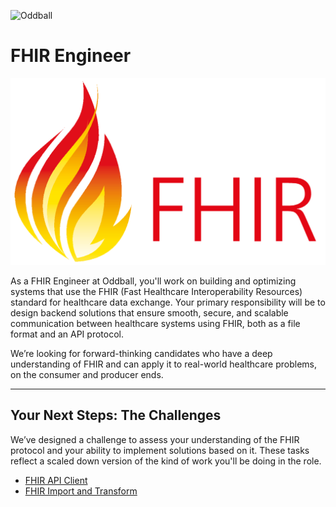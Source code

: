 ![Oddball](https://oddball.io/wp-content/uploads/2024/01/Oddball-Logo-High-Res.png)

# FHIR Engineer

![FHIR](FHIR_logo.png)

As a FHIR Engineer at Oddball, you'll work on building and optimizing systems that use the FHIR (Fast Healthcare Interoperability Resources) standard for healthcare data exchange. Your primary responsibility will be to design backend solutions that ensure smooth, secure, and scalable communication between healthcare systems using FHIR, both as a file format and an API protocol.

We’re looking for forward-thinking candidates who have a deep understanding of FHIR and can apply it to real-world healthcare problems, on the consumer and producer ends.

---

## Your Next Steps: The Challenges

We’ve designed a challenge to assess your understanding of the FHIR protocol and your ability to implement solutions based on it. These tasks reflect a scaled down version of the kind of work you'll be doing in the role.

- [FHIR API Client](fhir-api-client/README.md)
- [FHIR Import and Transform](fhir-import/README.md)
